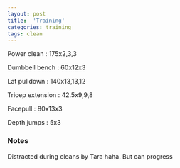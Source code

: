 ```yaml
---
layout: post
title:  'Training'
categories: training
tags: clean
---
```


Power clean  :  175x2,3,3

Dumbbell bench  :  60x12x3

Lat pulldown  :  140x13,13,12

Tricep extension  :  42.5x9,9,8

Facepull  : 80x13x3

Depth jumps  :  5x3

### Notes

Distracted during cleans by Tara haha. But can progress
